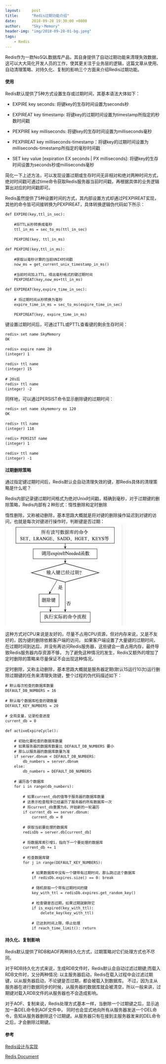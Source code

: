 ```yaml
---
layout:     post
title:      "Redis过期功能介绍"
date:       2018-09-28 19:30:00 +0800
author:     "Sky丶Memory"
header-img: "img/2018-09-28-01-bg.jpeg"
tags:
    - Redis
---
```


Redis作为一款NoSQL数据库产品，其自身提供了自动过期功能来清理失效数据，这可以大大简化开发人员的工作，使其更关注于业务层的逻辑，这篇文章从使用、自动清理策略、对持久化、复制的影响三个方面来介绍Redis过期功能。


#### 使用

Redis默认提供了5种方式设置生存或过期时间，其基本语法大体如下：

- EXPIRE key seconds: 将键key的生存时间设置为seconds秒

- EXPIREAT key timestamp: 将键key的过期时间设置为timestamp所指定的秒数时间戳

- PEXPIRE key milliseconds: 将键key的生存时间设置为milliseconds毫秒

- PEXPIREAT key milliseconds-timestamp：将键key的过期时间设置为milliseconds-timestamp所指定的毫秒时间戳

- SET key value [expiration EX seconds \| PX milliseconds]: 将键key的生存时间设置为seconds秒或milliseconds毫秒

简化一下上述方法，可以发现设置过期或生存时间无非相对和绝对两种时间方式，绝对时间戳可通过time命令获取Redis服务器当前时间戳，再根据具体的业务逻辑算出对应的时间戳即可。

Redis虽然提供了5种设置时间的方式，其内部设置方式却通过PEXPIREAT实现，其他的命令皆可间接转换为PEXPIREAT，具体转换逻辑伪代码如下所示：

```
def EXPIRE(key,ttl_in_sec):

    #将TTL从秒转换成毫秒
    ttl_in_ms = sec_to_ms(ttl_in_sec)

    PEXPIRE(key, ttl_in_ms)

def PEXPIRE(key,ttl_in_ms):

    #获取以毫秒计算的当前UNIX时间戳
    now_ms = get_current_unix_timestamp_in_ms()

    #当前时间加上TTL，得出毫秒格式的键过期时间
    PEXPIREAT(key,now_ms+ttl_in_ms)

def EXPIREAT(key,expire_time_in_sec):

    # 将过期时间从秒转换为毫秒
    expire_time_in_ms = sec_to_ms(expire_time_in_sec)

    PEXPIREAT(key, expire_time_in_ms)

```

键设置过期时间后，可通过TTL或PTTL查看键的剩余生存时间：
```
redis> set name SkyMemory
OK

redis> expire name 20
(integer) 1

redis> ttl name
(integer) 15

# 20s后
redis> ttl name 
(integer) -2
```

同样地，可以通过PERSIST命令显示删除键的过期时间：

```
redis> set name skymemory ex 120
OK

redis> ttl name
(integer) 118

redis> PERSIST name
(integer) 1

redis> ttl name
(integer) -1

```


#### 过期删除策略

通过指定键过期时间后，Redis默认会自动清理失效的键，那Redis具体的清理策略是什么呢？

Redis内部记录键过期时间格式为绝对Unix时间戳，精确到毫秒，对于过期键的删除策略，Redis内部有２种形式：惰性删除和定时删除

惰性删除，又称被动删除，基本思路大概就是将对键的删除操作延迟到对键的访问，也就是每次对键进行操作时，判断键是否过期：
![](/img/2018-09-28-01-01.jpeg)


这种方式对CPU来说是友好的，尽量不占用CPU资源，但对内存来说，又是不友好的，因为键的删除依赖客户端的访问，
如果客户端设置了大量键的过期时间，在过期时间到达后，并没有再访问Redis服务器，这些键会一直占用内存，最终导致Redis服务器内存资源不够，
为了避免这种情况的发生，Redis又额外的增加了定时删除的策略来尽量保证不会出现这种情况。


定时删除，又称主动删除，基本思路大概就是服务器定期(默认1S运行10次)运行删除过期键的任务来清理失效键，整个过程的伪代码描述如下：
```
# 默认每次检查的数据库数量
DEFAULT_DB_NUMBERS = 16

# 默认每个数据库检查的键数量
DEFAULT_KEY_NUMBERS = 20

# 全局变量，记录检查进度
current_db = 0

def activeExpireCycle():

    # 初始化要检查的数据库数量
    # 如果服务器的数据库数量比 DEFAULT_DB_NUMBERS 要小
    # 那么以服务器的数据库数量为准
    if server.dbnum < DEFAULT_DB_NUMBERS:
        db_numbers = server.dbnum
    else:
        db_numbers = DEFAULT_DB_NUMBERS

    # 遍历各个数据库
    for i in range(db_numbers):

        # 如果current_db的值等于服务器的数据库数量
        # 这表示检查程序已经遍历了服务器的所有数据库一次
        # 将current_db重置为0，开始新的一轮遍历
        if current_db == server.dbnum:
            current_db = 0

        # 获取当前要处理的数据库
        redisDb = server.db[current_db]

        # 将数据库索引增1，指向下一个要处理的数据库
        current_db += 1

        # 检查数据库键
        for j in range(DEFAULT_KEY_NUMBERS):

            # 如果数据库中没有一个键带有过期时间，那么跳过这个数据库
            if redisDb.expires.size() == 0: break

            # 随机获取一个带有过期时间的键
            key_with_ttl = redisDb.expires.get_random_key()

            # 检查键是否过期，如果过期就删除它
            if is_expired(key_with_ttl):
                delete_key(key_with_ttl)

            # 已达到时间上限，停止处理
            if reach_time_limit(): return
```

#### 持久化、复制影响

Redis默认提供了RDB和AOF两种持久化方式，过期策略对它们处理方式也不尽同。

对于RDB持久化方式来说，生成RDB文件时，Redis默认会自动过滤过期键;而载入RDB文件时，又分两种情况:
以主服务器启动，Redis在载入过程中会过滤过期键，以从服务器启动，不论键是否过期，都会被载入到数据库。
不过，因为主从服务器在进行数据同步的时候，从服务器的数据库就会被清空，所以一般来讲，过期键对载入RDB文件的从服务器也不会造成影响。

对于AOF、复制来说，Redis处理方式基本一样，当删除一个过期键之后，显示追加一条DEL命令到AOF文件中，
同时也会显式地向所有从服务器发送一个DEL命令，告知从服务器删除这个过期键。从服务器只有在接到主服务器发来的DEL命令之后，才会删除过期键。


#### 参考

[Redis设计与实现](https://read.douban.com/ebook/7519526/?dct=Web&type=paid&dcc=7519526&dcm=douban&dcs=updates)

[Redis Document](https://redis.io/commands/expire)